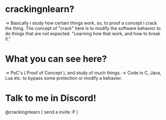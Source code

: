 
# crackingnlearn?

-> Basically i study how certain things work, so, to proof a concept i crack the thing.
The concept of "crack" here is to modify the software behavior to do things that are not expected.
"Learning how that work, and how to break it."

# What you can see here?

-> PoC's ( Proof of Concept ), and study of much things.
-> Code in C, Java, Lua etc. to bypass some protection or modify a behavior.

# Talk to me in Discord!
  @crackingnlearn ( send a invite :P )
